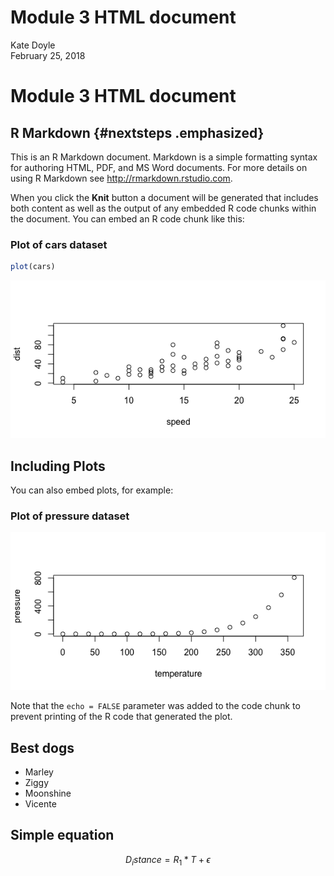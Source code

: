 # Module 3 HTML document
Kate Doyle  
February 25, 2018  



# Module 3 HTML document

## R Markdown {#nextsteps .emphasized}

This is an R Markdown document. Markdown is a simple formatting syntax for authoring HTML, PDF, and MS Word documents. For more details on using R Markdown see <http://rmarkdown.rstudio.com>.

When you click the **Knit** button a document will be generated that includes both content as well as the output of any embedded R code chunks within the document. You can embed an R code chunk like this:

### Plot of cars dataset


```r
plot(cars)
```

![](index_files/figure-html/cars-1.png)<!-- -->

## Including Plots

You can also embed plots, for example:

### Plot of pressure dataset

![](index_files/figure-html/pressure-1.png)<!-- -->

Note that the `echo = FALSE` parameter was added to the code chunk to prevent printing of the R code that generated the plot.

## Best dogs

* Marley
* Ziggy
* Moonshine
* Vicente

## Simple equation

$$ D_istance = R_1*T + \epsilon $$
